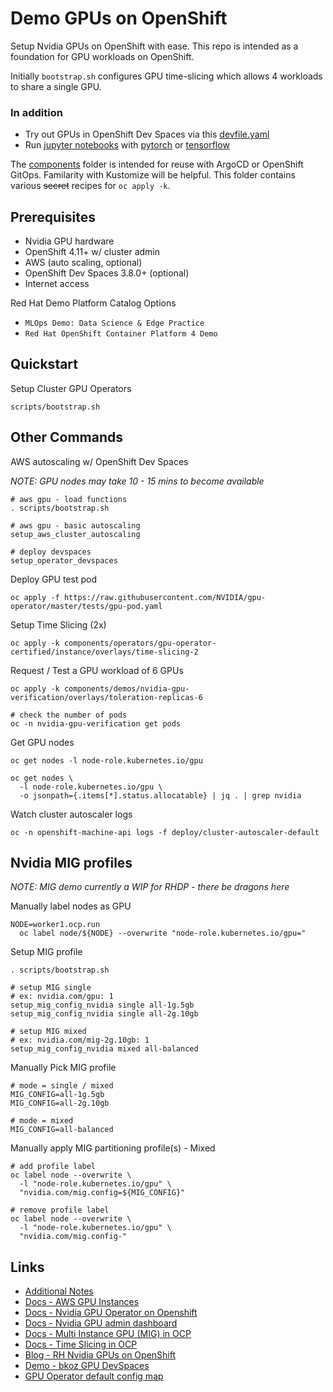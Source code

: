 # Demo GPUs on OpenShift

Setup Nvidia GPUs on OpenShift with ease. This repo is intended as a foundation for GPU workloads on OpenShift.

Initially `bootstrap.sh` configures GPU time-slicing which allows 4 workloads
to share a single GPU.

### In addition

- Try out GPUs in OpenShift Dev Spaces via this [devfile.yaml](devfile.yaml)
- Run [jupyter notebooks](notebooks) with [pytorch](notebooks/00-test-gpu-torch.ipynb)
or [tensorflow](notebooks/00-test-gpu-tensorflow.ipynb)

The [components](components) folder is intended for reuse with ArgoCD or OpenShift GitOps.
Familarity with Kustomize will be helpful. This folder contains various ~~secret~~ recipes for `oc apply -k`.

## Prerequisites

- Nvidia GPU hardware
- OpenShift 4.11+ w/ cluster admin
- AWS (auto scaling, optional)
- OpenShift Dev Spaces 3.8.0+ (optional)
- Internet access

Red Hat Demo Platform Catalog Options

- `MLOps Demo: Data Science & Edge Practice`
- `Red Hat OpenShift Container Platform 4 Demo`

## Quickstart

Setup Cluster GPU Operators
```
scripts/bootstrap.sh
```

## Other Commands

AWS autoscaling w/ OpenShift Dev Spaces

*NOTE: GPU nodes may take 10 - 15 mins to become available*

```
# aws gpu - load functions
. scripts/bootstrap.sh

# aws gpu - basic autoscaling
setup_aws_cluster_autoscaling

# deploy devspaces
setup_operator_devspaces
```

Deploy GPU test pod

```
oc apply -f https://raw.githubusercontent.com/NVIDIA/gpu-operator/master/tests/gpu-pod.yaml
```

Setup Time Slicing (2x)

```
oc apply -k components/operators/gpu-operator-certified/instance/overlays/time-slicing-2
```

Request / Test a GPU workload of 6 GPUs

```
oc apply -k components/demos/nvidia-gpu-verification/overlays/toleration-replicas-6

# check the number of pods
oc -n nvidia-gpu-verification get pods
```

Get GPU nodes

```
oc get nodes -l node-role.kubernetes.io/gpu

oc get nodes \
  -l node-role.kubernetes.io/gpu \
  -o jsonpath={.items[*].status.allocatable} | jq . | grep nvidia
```

Watch cluster autoscaler logs

```
oc -n openshift-machine-api logs -f deploy/cluster-autoscaler-default
```

## Nvidia MIG profiles

*NOTE: MIG demo currently a WIP for RHDP - there be dragons here*

Manually label nodes as GPU

```
NODE=worker1.ocp.run
  oc label node/${NODE} --overwrite "node-role.kubernetes.io/gpu="
```

Setup MIG profile

```
. scripts/bootstrap.sh

# setup MIG single
# ex: nvidia.com/gpu: 1
setup_mig_config_nvidia single all-1g.5gb
setup_mig_config_nvidia single all-2g.10gb

# setup MIG mixed
# ex: nvidia.com/mig-2g.10gb: 1
setup_mig_config_nvidia mixed all-balanced
```

Manually Pick MIG profile

```
# mode = single / mixed
MIG_CONFIG=all-1g.5gb
MIG_CONFIG=all-2g.10gb

# mode = mixed 
MIG_CONFIG=all-balanced
```

Manually apply MIG partitioning profile(s) - Mixed

```
# add profile label
oc label node --overwrite \
  -l "node-role.kubernetes.io/gpu" \
  "nvidia.com/mig.config=${MIG_CONFIG}"

# remove profile label
oc label node --overwrite \
  -l "node-role.kubernetes.io/gpu" \
  "nvidia.com/mig.config-"
```

## Links

- [Additional Notes](components/operators/gpu-operator-certified/instance/INFO.md)
- [Docs - AWS GPU Instances](https://aws.amazon.com/ec2/instance-types/#Accelerated_Computing)
- [Docs - Nvidia GPU Operator on Openshift](https://docs.nvidia.com/datacenter/cloud-native/gpu-operator/latest/openshift/contents.html)
- [Docs - Nvidia GPU admin dashboard](https://docs.openshift.com/container-platform/4.11/monitoring/nvidia-gpu-admin-dashboard.html)
- [Docs - Multi Instance GPU (MIG) in OCP](https://docs.nvidia.com/datacenter/cloud-native/gpu-operator/latest/openshift/mig-ocp.html)
- [Docs - Time Slicing in OCP](https://docs.nvidia.com/datacenter/cloud-native/gpu-operator/latest/openshift/time-slicing-gpus-in-openshift.html)
- [Blog - RH Nvidia GPUs on OpenShift](https://cloud.redhat.com/blog/autoscaling-nvidia-gpus-on-red-hat-openshift)
- [Demo - bkoz GPU DevSpaces](https://github.com/bkoz/devspaces)
- [GPU Operator default config map](https://gitlab.com/nvidia/kubernetes/gpu-operator/-/blob/v23.6.1/assets/state-mig-manager/0400_configmap.yaml?ref_type=tags)
